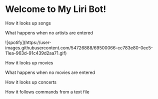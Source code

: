 <h1> Welcome to My Liri Bot! </h1>

<p> How it looks up songs <p>
<p> What happens when no artists are entered <p>
![spotify](https://user-images.githubusercontent.com/54726888/69500066-cc783e80-0ec5-11ea-963d-91c439d2aa71.gif)
<p> How it looks up movies <p>
<p> What happens when no movies are entered <p>
<p> How it looks up concerts <p>
<p> How it follows commands from a text file <p>
  
